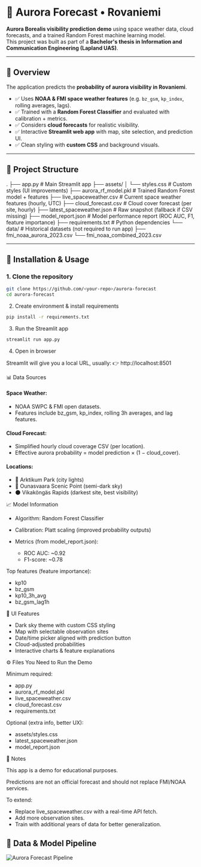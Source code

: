 # 🌌 Aurora Forecast • Rovaniemi

**Aurora Borealis visibility prediction demo** using space weather data, cloud forecasts, and a trained Random Forest machine learning model.  
This project was built as part of a **Bachelor's thesis in Information and Communication Engineering (Lapland UAS)**.

---

## 📖 Overview

The application predicts the **probability of aurora visibility in Rovaniemi**.  

- ✅ Uses **NOAA & FMI space weather features** (e.g. `bz_gsm`, `kp_index`, rolling averages, lags).  
- ✅ Trained with a **Random Forest Classifier** and evaluated with calibration + metrics.  
- ✅ Considers **cloud forecasts** for realistic visibility.  
- ✅ Interactive **Streamlit web app** with map, site selection, and prediction UI.  
- ✅ Clean styling with **custom CSS** and background visuals.  

---

## 📂 Project Structure

.
├── app.py # Main Streamlit app
├── assets/
│ └── styles.css # Custom styles (UI improvements)
├── aurora_rf_model.pkl # Trained Random Forest model + features
├── live_spaceweather.csv # Current space weather features (hourly, UTC)
├── cloud_forecast.csv # Cloud cover forecast (per site, hourly)
├── latest_spaceweather.json # Raw snapshot (fallback if CSV missing)
├── model_report.json # Model performance report (ROC AUC, F1, feature importance)
├── requirements.txt # Python dependencies
└── data/ # Historical datasets (not required to run app)
├── fmi_noaa_aurora_2023.csv
└── fmi_noaa_combined_2023.csv

---

## 🚀 Installation & Usage

### 1. Clone the repository
```bash
git clone https://github.com/<your-repo>/aurora-forecast
cd aurora-forecast
```

2. Create environment & install requirements
```bash
pip install -r requirements.txt
```

3. Run the Streamlit app
```bash
streamlit run app.py
```

4. Open in browser

Streamlit will give you a local URL, usually:
👉 http://localhost:8501

📊 Data Sources

#### Space Weather:
- NOAA SWPC & FMI open datasets.
- Features include bz_gsm, kp_index, rolling 3h averages, and lag features.

#### Cloud Forecast:
- Simplified hourly cloud coverage CSV (per location).
- Effective aurora probability = model prediction × (1 − cloud_cover).

#### Locations:
- 🌆 Arktikum Park (city lights)
- 🌃 Ounasvaara Scenic Point (semi-dark sky)
- 🌑 Vikaköngäs Rapids (darkest site, best visibility)

📈 Model Information

- Algorithm: Random Forest Classifier

- Calibration: Platt scaling (improved probability outputs)

- Metrics (from model_report.json):
    - ROC AUC: ~0.92
    - F1-score: ~0.78

Top features (feature importance):
- kp10
- bz_gsm
- kp10_3h_avg
- bz_gsm_lag1h

🎨 UI Features

- Dark sky theme with custom CSS styling
- Map with selectable observation sites
- Date/time picker aligned with prediction button
- Cloud-adjusted probabilities
- Interactive charts & feature explanations

⚙️ Files You Need to Run the Demo

Minimum required:

- app.py
- aurora_rf_model.pkl
- live_spaceweather.csv
- cloud_forecast.csv
- requirements.txt

Optional (extra info, better UX):

- assets/styles.css
- latest_spaceweather.json
- model_report.json

📌 Notes

This app is a demo for educational purposes.

Predictions are not an official forecast and should not replace FMI/NOAA services.

To extend:
- Replace live_spaceweather.csv with a real-time API fetch.
- Add more observation sites.
- Train with additional years of data for better generalization.

## 🔄 Data & Model Pipeline

![Aurora Forecast Pipeline](pipeline.png)
